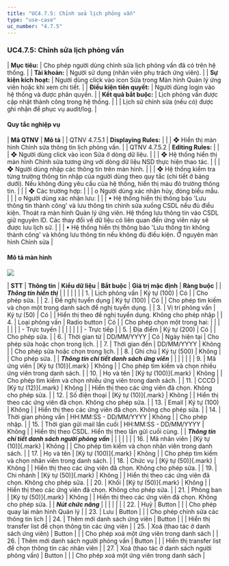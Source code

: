 ```yaml
---
title: "UC4.7.5: Chỉnh sửa lịch phỏng vấn"
type: "use-case"
uc_number: "4.7.5"
---
```


### UC4.7.5: Chỉnh sửa lịch phỏng vấn

| **Mục tiêu:** | Cho phép người dùng chỉnh sửa lịch phỏng vấn đã có trên hệ thống. |
| **Tài khoản:** | Người sử dụng (nhân viên phụ trách ứng viên). |
| **Sự kiện kích hoạt:** | Người dùng click vào icon Sửa trong Màn hình Quản lý ứng viên hoặc khi xem chi tiết. |
| **Điều kiện tiên quyết:** | Người dùng login vào hệ thống và được phân quyền. |
| **Kết quả bắt buộc:** | Lịch phỏng vấn được cập nhật thành công trong hệ thống. |
|  | Lịch sử chỉnh sửa (nếu có) được ghi nhận để phục vụ audit/log. |

#### Quy tắc nghiệp vụ

| **Mã QTNV** | **Mô tả** |
| QTNV 4.7.5.1 | **Displaying Rules:** |
|  | ❖ Hiển thị màn hình Chỉnh sửa thông tin lịch phỏng vấn. |
| QTNV 4.7.5.2 | **Editing Rules:** |
|  | ❖ Người dùng click vào icon Sửa ở dòng dữ liệu. |
|  | ❖ Hệ thống hiển thị màn hình Chỉnh sửa tương ứng với dòng dữ liệu NSD thực hiện thao tác. |
|  | ❖ Người dùng nhập các thông tin trên màn hình. |
|  | ❖ Hệ thống kiểm tra từng trường thông tin nhập của người dùng theo quy tắc (chi tiết ở bảng dưới). Nếu không đúng yêu cầu của hệ thống, hiển thị màu đỏ trường thông tin. |
|  | ❖ Các trường hợp: |
|  | o Người dùng xác nhận hủy, đóng biểu mẫu. |
|  | o Người dùng xác nhận lưu: |
|  | ▪ Hệ thống hiển thị thông báo 'Lưu thông tin thành công' và lưu thông tin chỉnh sửa xuống CSDL nếu đủ điều kiện. Thoát ra màn hình Quản lý ứng viên. Hệ thống lưu thông tin vào CSDL giữ nguyên ID. Các thay đổi về dữ liệu có liên quan đến ứng viên này sẽ được lưu lịch sử. |
|  | ▪ Hệ thống hiển thị thông báo 'Lưu thông tin không thành công' và không lưu thông tin nếu không đủ điều kiện. Ở nguyên màn hình Chỉnh sửa |

#### Mô tả màn hình

![](media/image61.png)

| **STT** | **Thông tin** | **Kiểu dữ liệu** | **Bắt buộc** | **Giá trị mặc định** | **Ràng buộc** |
| ***Thông tin hiển thị*** |  |  |  |  |  |
| 1\. | Lịch phỏng vấn | Ký tự (100) | Có |  | Cho phép sửa. |
| 2\. | Đề nghị tuyển dụng | Ký tự (100) | Có |  | Cho phép tìm kiếm và chọn một trong danh sách đề nghị tuyển dụng. |
| 3\. | Vị trí phỏng vấn | Ký tự (50) | Có |  | Hiển thị theo đề nghị tuyển dụng. Không cho phép nhập |
| 4\. | Loại phỏng vấn | Radio button | Có |  | Cho phép chọn một trong hai: |
|  |  |  |  |  | \- Trực tuyến |
|  |  |  |  |  | \- Trực tiếp |
| 5\. | Địa điểm | Ký tự (200) | Có |  | Cho phép sửa. |
| 6\. | Thời gian từ | DD/MM/YYYY | Có | Ngày hiện tại | Cho phép sửa hoặc chọn trong lịch. |
| 7\. | Thời gian đến | DD/MM/YYYY | Không |  | Cho phép sửa hoặc chọn trong lịch. |
| 8\. | Ghi chú | Ký tự (500) | Không |  | Cho phép sửa. |
| ***Thông tin chi tiết danh sách ứng viên*** |  |  |  |  |  |
| 9\. | Mã ứng viên | [Ký tự (10)]{.mark} | Không |  | Cho phép tìm kiếm và chọn nhiều ứng viên trong danh sách. |
| 10\. | Họ và tên | [Ký tự (100)]{.mark} | Không |  | Cho phép tìm kiếm và chọn nhiều ứng viên trong danh sách. |
| 11\. | CCCD | [Ký tự (12)]{.mark} | Không |  | Hiển thị theo các ứng viên đã chọn. Không cho phép sửa. |
| 12\. | Số điện thoại | [Ký tự (10)]{.mark} | Không |  | Hiển thị theo các ứng viên đã chọn. Không cho phép sửa. |
| 13\. | Email | Ký tự (100) | Không |  | Hiển thị theo các ứng viên đã chọn. Không cho phép sửa. |
| 14\. | Thời gian phỏng vấn | HH:MM:SS - DD/MM/YYYY | Không |  | Cho phép nhập. |
| 15\. | Thời gian gửi mail lần cuối | HH:MM:SS - DD/MM/YYYY | Không |  | Hiển thị theo CSDL. Hiển thị theo lần gửi cuối cùng. |
| ***Thông tin chi tiết danh sách người phỏng vấn*** |  |  |  |  |  |
| 16\. | Mã nhân viên | [Ký tự (10)]{.mark} | Không |  | Cho phép tìm kiếm và chọn nhân viên trong danh sách. |
| 17\. | Họ và tên | [Ký tự (100)]{.mark} | Không |  | Cho phép tìm kiếm và chọn nhân viên trong danh sách. |
| 18\. | Chức vụ | [Ký tự (50)]{.mark} | Không |  | Hiển thị theo các ứng viên đã chọn. Không cho phép sửa. |
| 19\. | Chi nhánh | [Ký tự (50)]{.mark} | Không |  | Hiển thị theo các ứng viên đã chọn. Không cho phép sửa. |
| 20\. | Khối | [Ký tự (50)]{.mark} | Không |  | Hiển thị theo các ứng viên đã chọn. Không cho phép sửa. |
| 21\. | Phòng ban | [Ký tự (50)]{.mark} | Không |  | Hiển thị theo các ứng viên đã chọn. Không cho phép sửa. |
| ***Nút chức năng*** |  |  |  |  |  |
| 22\. | Huỷ | Button |  |  | Cho phép quay lại màn hình Quản lý |
| 23\. | Lưu | Button |  |  | Cho phép chỉnh sửa các thông tin lịch |
| 24\. | Thêm mới danh sách ứng viên | Button |  |  | Hiển thị transfer list để chọn thông tin các ứng viên |
| 25\. | Xoá (thao tác ở danh sách ứng viên) | Button |  |  | Cho phép xoá một ứng viên trong danh sách |
| 26\. | Thêm mới danh sách người phỏng vấn | Button |  |  | Hiển thị transfer list để chọn thông tin các nhân viên |
| 27\. | Xoá (thao tác ở danh sách người phỏng vấn) | Button |  |  | Cho phép xoá một ứng viên trong danh sách |
